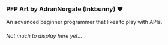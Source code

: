 ### PFP Art by AdranNorgate (Inkbunny) :heart:

An advanced beginner programmer that likes to play with APIs. 

###### *Not much to display here yet...*
